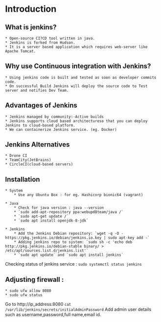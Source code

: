 # Introduction

## What is jenkins?
	* Open-source CI?CD tool written in java.
	* Jenkins is forked from Hudson.
	* It is a server based application which requires web-server like Apache Tomcat.

## Why use Continuous integration with Jenkins?
	* Using jenkins code is built and tested as soon as developer commits code.
	* On successful Build Jenkins will deploy the source code to Test server and notifies Dev Team.
	
## Advantages of Jenkins
	* Jenkins managed by community:-Active builds
	* Jenkins supports cloud based architectureso that you can deploy Jenkins to cloud-based platform.
	* We can containerize Jenkins service. (eg. Docker)
	
## Jenkins Alternatives
	* Drone CI
	* TeamCity(JetBrains)
	* CircleCI(cloud-based servers)

## Installation
	* System
		* Use any Ubuntu Box : for eg. Hashicorp bionic64 (vagrant)
	
	* Java
		* Check for java version : java --version
		* `sudo add-apt-repository ppa:webupd8team/java /`
		* `sudo apt-get update /` 
		* `sudo apt install openjdk-8-jdk`
	
	* Jenkins
		* Add the Jenkins Debian repository: `wget -q -O - https://pkg.jenkins.io/debian/jenkins.io.key | sudo apt-key add -`
		* Adding jenkins repo to system: `sudo sh -c 'echo deb http://pkg.jenkins.io/debian-stable binary/ > /etc/apt/sources.list.d/jenkins.list'`
		* `sudo apt update` and `sudo apt install jenkins`

Checking status of jenkins service : `sudo systemctl status jenkins`

## Adjusting firewall :
	* sudo ufw allow 8080
	* sudo ufw status
	
Go to http://ip_address:8080 
 `cat /var/lib/jenkins/secrets/initialAdminPassword`
 Add admin user details such as username,password,full name,email id.
 